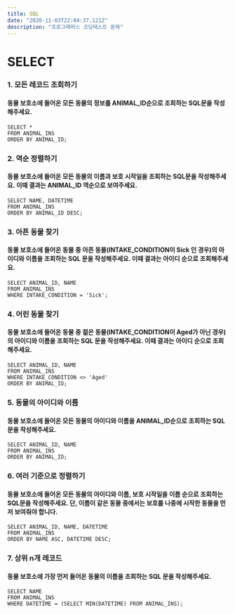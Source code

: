 ```yaml
---
title: SQL
date: "2020-11-03T22:04:37.121Z"
description: "프로그래머스 코딩테스트 문제"
---
```


# SELECT
### 1. 모든 레코드 조회하기
#### 동물 보호소에 들어온 모든 동물의 정보를 ANIMAL_ID순으로 조회하는 SQL문을 작성해주세요.
```
SELECT *
FROM ANIMAL_INS
ORDER BY ANIMAL_ID;
```

### 2. 역순 정렬하기
#### 동물 보호소에 들어온 모든 동물의 이름과 보호 시작일을 조회하는 SQL문을 작성해주세요. 이때 결과는 ANIMAL_ID 역순으로 보여주세요.
```
SELECT NAME, DATETIME
FROM ANIMAL_INS
ORDER BY ANIMAL_ID DESC;
```

### 3. 아픈 동물 찾기
#### 동물 보호소에 들어온 동물 중 아픈 동물(INTAKE_CONDITION이 Sick 인 경우)의 아이디와 이름을 조회하는 SQL 문을 작성해주세요. 이때 결과는 아이디 순으로 조회해주세요.
```
SELECT ANIMAL_ID, NAME
FROM ANIMAL_INS
WHERE INTAKE_CONDITION = 'Sick';
```

### 4. 어린 동물 찾기
#### 동물 보호소에 들어온 동물 중 젊은 동물(INTAKE_CONDITION이 Aged가 아닌 경우)의 아이디와 이름을 조회하는 SQL 문을 작성해주세요. 이때 결과는 아이디 순으로 조회해주세요.
```
SELECT ANIMAL_ID, NAME
FROM ANIMAL_INS
WHERE INTAKE_CONDITION <> 'Aged'
ORDER BY ANIMAL_ID;
```

### 5. 동물의 아이디와 이름
#### 동물 보호소에 들어온 모든 동물의 아이디와 이름을 ANIMAL_ID순으로 조회하는 SQL문을 작성해주세요.
```
SELECT ANIMAL_ID, NAME
FROM ANIMAL_INS
ORDER BY ANIMAL_ID;
```

### 6. 여러 기준으로 정렬하기
#### 동물 보호소에 들어온 모든 동물의 아이디와 이름, 보호 시작일을 이름 순으로 조회하는 SQL문을 작성해주세요. 단, 이름이 같은 동물 중에서는 보호를 나중에 시작한 동물을 먼저 보여줘야 합니다.
```
SELECT ANIMAL_ID, NAME, DATETIME
FROM ANIMAL_INS
ORDER BY NAME ASC, DATETIME DESC;
```

### 7. 상위 n개 레코드
#### 동물 보호소에 가장 먼저 들어온 동물의 이름을 조회하는 SQL 문을 작성해주세요.
```
SELECT NAME
FROM ANIMAL_INS
WHERE DATETIME = (SELECT MIN(DATETIME) FROM ANIMAL_INS);
```

